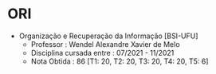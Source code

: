 # ORI

- Organização e Recuperação da Informação [BSI-UFU]
  - Professor : Wendel Alexandre Xavier de Melo
  - Disciplina cursada entre : 07/2021 - 11/2021
  - Nota Obtida : 86 [T1: 20, T2: 20, T3: 20, T4: 20, T5: 6]
